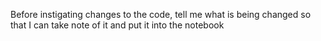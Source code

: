 Before instigating changes to the code, tell me what is being changed so that I can take note of it and put it into the notebook

